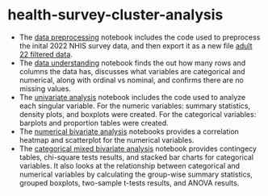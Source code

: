 # health-survey-cluster-analysis


* The [data preprocessing](https://github.com/Cstan1987stat/health-survey-cluster-analysis/blob/main/notebooks/data_preprocessing.ipynb) notebook includes the code used to preprocess the inital 2022 NHIS survey data, and then export it as a new file [adult 22 filtered data](https://github.com/Cstan1987stat/health-survey-cluster-analysis/blob/main/adult22_filtered.csv).
* The [data understanding](https://github.com/Cstan1987stat/health-survey-cluster-analysis/blob/main/notebooks/data_understanding.ipynb) notebook finds the out how many rows and columns the data has, discusses what variables are categorical and numerical, along with ordinal vs nominal, and confirms there are no missing values.
* The [univariate analysis](https://github.com/Cstan1987stat/health-survey-cluster-analysis/blob/main/notebooks/univariate_analysis.ipynb) notebook includes the code used to analyze each singular variable. For the numeric variables: summary statistics, density plots, and boxplots were created. For the categorical variables: barplots and proportion tables were created.
* The [numerical bivariate analysis](https://github.com/Cstan1987stat/health-survey-cluster-analysis/blob/main/notebooks/bivariate_analysis_notebooks/numerical_bivariate_analysis.ipynb) notebooks provides a correlation heatmap and scatterplot for the numerical variables.
* The [categorical mixed bivariate analysis](https://github.com/Cstan1987stat/health-survey-cluster-analysis/blob/main/notebooks/bivariate_analysis_notebooks/categorical_mixed_bivariate_analysis.ipynb) notebook provides contingecy tables, chi-square tests results, and stacked bar charts for categorical variables. It also looks at the relationship between categorical and numerical variables by calculating the group-wise summary statistics, grouped boxplots, two-sample t-tests results, and ANOVA results.
 
